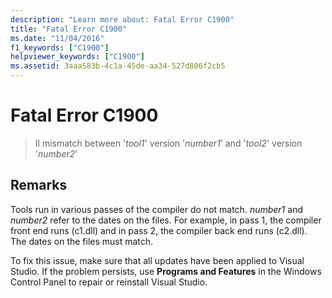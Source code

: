 ```yaml
---
description: "Learn more about: Fatal Error C1900"
title: "Fatal Error C1900"
ms.date: "11/04/2016"
f1_keywords: ["C1900"]
helpviewer_keywords: ["C1900"]
ms.assetid: 3aaa583b-4c1a-45de-aa34-527d806f2cb5
---
```

# Fatal Error C1900

> Il mismatch between '*tool1*' version '*number1*' and '*tool2*' version '*number2*'

## Remarks

Tools run in various passes of the compiler do not match. *number1* and *number2* refer to the dates on the files. For example, in pass 1, the compiler front end runs (c1.dll) and in pass 2, the compiler back end runs (c2.dll). The dates on the files must match.

To fix this issue, make sure that all updates have been applied to Visual Studio. If the problem persists, use **Programs and Features** in the Windows Control Panel to repair or reinstall Visual Studio.
